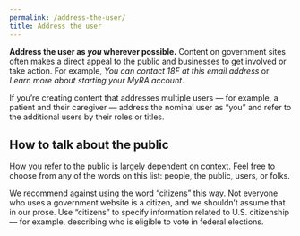 ```yaml
---
permalink: /address-the-user/
title: Address the user
---
```

**Address the user as *you* wherever possible.** Content on government sites often makes a direct appeal to the public and businesses to get involved or take action. For example, *You can contact 18F at this email address* or *Learn more about starting your MyRA account*.

If you’re creating content that addresses multiple users — for example, a patient and their caregiver — address the nominal user as “you” and refer to the additional users by their roles or titles.

## How to talk about the public

How you refer to the public is largely dependent on context. Feel free to choose from any of the words on this list: people, the public, users, or folks.

We recommend against using the word “citizens” this way. Not everyone who uses a government website is a citizen, and we shouldn’t assume that in our prose. Use “citizens” to specify information related to U.S. citizenship — for example, describing who is eligible to vote in federal elections.
